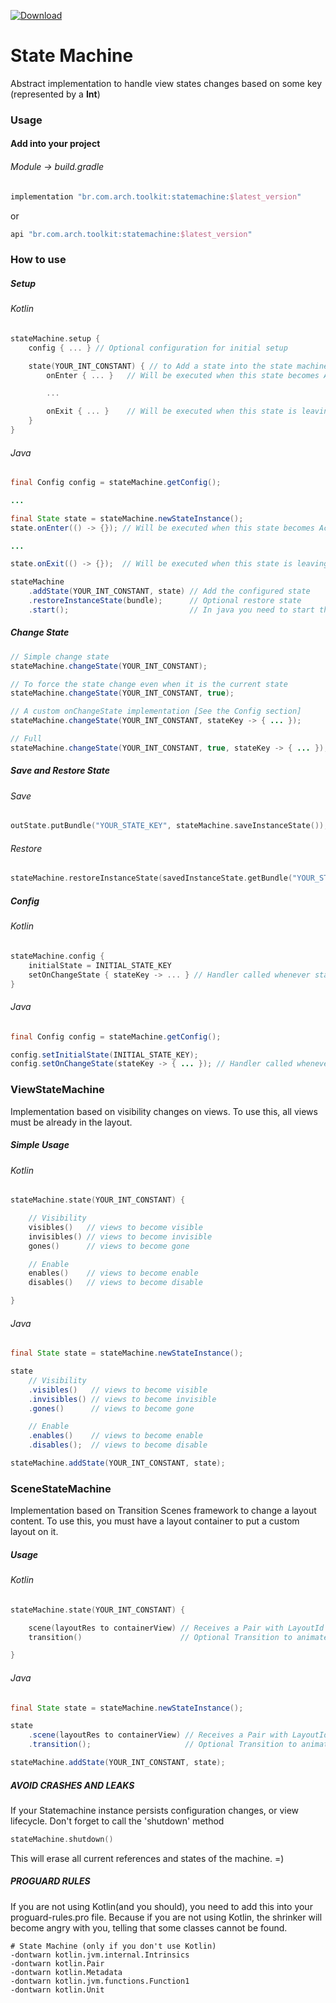 [ ![Download](https://api.bintray.com/packages/methe/arch-toolkit/statemachine/images/download.svg) ](https://bintray.com/methe/arch-toolkit/statemachine/_latestVersion)

# State Machine

Abstract implementation to handle view states changes based on some key (represented by a **Int**)

### Usage

#### Add into your project

###### Module -> build.gradle

```groovy
implementation "br.com.arch.toolkit:statemachine:$latest_version"
```

or

```groovy
api "br.com.arch.toolkit:statemachine:$latest_version"
```

### How to use

##### Setup

###### Kotlin
```kotlin
stateMachine.setup {
    config { ... } // Optional configuration for initial setup

    state(YOUR_INT_CONSTANT) { // to Add a state into the state machine
        onEnter { ... }   // Will be executed when this state becomes Active

        ...

        onExit { ... }    // Will be executed when this state is leaving
    }
}
```

###### Java
```java
final Config config = stateMachine.getConfig();

...

final State state = stateMachine.newStateInstance();
state.onEnter(() -> {}); // Will be executed when this state becomes Active

...

state.onExit(() -> {});  // Will be executed when this state is leaving

stateMachine
    .addState(YOUR_INT_CONSTANT, state) // Add the configured state
    .restoreInstanceState(bundle);      // Optional restore state
    .start();                           // In java you need to start the machine after the setup
```

##### Change State

```java
// Simple change state
stateMachine.changeState(YOUR_INT_CONSTANT);

// To force the state change even when it is the current state
stateMachine.changeState(YOUR_INT_CONSTANT, true);

// A custom onChangeState implementation [See the Config section]
stateMachine.changeState(YOUR_INT_CONSTANT, stateKey -> { ... });

// Full
stateMachine.changeState(YOUR_INT_CONSTANT, true, stateKey -> { ... });
```

##### Save and Restore State

###### Save
```kotlin
outState.putBundle("YOUR_STATE_KEY", stateMachine.saveInstanceState());
```

###### Restore
```kotlin
stateMachine.restoreInstanceState(savedInstanceState.getBundle("YOUR_STATE_KEY"));
```

##### Config

###### Kotlin
```kotlin
stateMachine.config {
    initialState = INITIAL_STATE_KEY
    setOnChangeState { stateKey -> ... } // Handler called whenever state becomes active
}
```

###### Java
```java
final Config config = stateMachine.getConfig();

config.setInitialState(INITIAL_STATE_KEY);
config.setOnChangeState(stateKey -> { ... }); // Handler called whenever state becomes active
```


### ViewStateMachine

Implementation based on visibility changes on views.
To use this, all views must be already in the layout.

##### Simple Usage

###### Kotlin
```kotlin
stateMachine.state(YOUR_INT_CONSTANT) {

    // Visibility
    visibles()   // views to become visible
    invisibles() // views to become invisible
    gones()      // views to become gone

    // Enable
    enables()    // views to become enable
    disables()   // views to become disable

}
```

###### Java
```java
final State state = stateMachine.newStateInstance();

state
    // Visibility
    .visibles()   // views to become visible
    .invisibles() // views to become invisible
    .gones()      // views to become gone

    // Enable
    .enables()    // views to become enable
    .disables();  // views to become disable

stateMachine.addState(YOUR_INT_CONSTANT, state);
```

### SceneStateMachine

Implementation based on Transition Scenes framework to change a layout content.
To use this, you must have a layout container to put a custom layout on it.

##### Usage

###### Kotlin
```kotlin
stateMachine.state(YOUR_INT_CONSTANT) {

    scene(layoutRes to containerView) // Receives a Pair with LayoutId and the container ViewGroup to inflate the layout on it
    transition()                      // Optional Transition to animate the scene change

}
```

###### Java
```java
final State state = stateMachine.newStateInstance();

state
    .scene(layoutRes to containerView) // Receives a Pair with LayoutId and the container ViewGroup to inflate the layout on it
    .transition();                     // Optional Transition to animate the scene change

stateMachine.addState(YOUR_INT_CONSTANT, state);
```

##### AVOID CRASHES AND LEAKS

If your Statemachine instance persists configuration changes, or view lifecycle. Don't forget to call the 'shutdown' method

```kotlin
stateMachine.shutdown()
```

This will erase all current references and states of the machine. =)

##### PROGUARD RULES

If you are not using Kotlin(and you should), you need to add this into your proguard-rules.pro file. Because if you are not using Kotlin, the shrinker will become angry with you, telling that some classes cannot be found.

```
# State Machine (only if you don't use Kotlin)
-dontwarn kotlin.jvm.internal.Intrinsics
-dontwarn kotlin.Pair
-dontwarn kotlin.Metadata
-dontwarn kotlin.jvm.functions.Function1
-dontwarn kotlin.Unit
```
